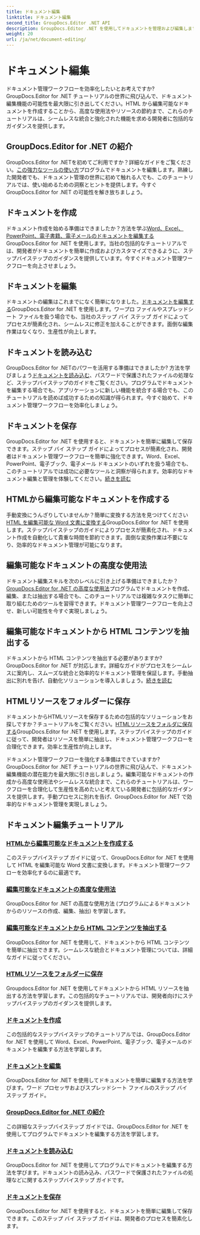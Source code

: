 ```yaml
---
title: ドキュメント編集
linktitle: ドキュメント編集
second_title: GroupDocs.Editor .NET API
description: GroupDocs.Editor .NET を使用してドキュメントを管理および編集します。ドキュメントを簡単に作成、編集、保存する方法を学びます。今すぐドキュメント管理ワークフローを強化しましょう。
weight: 20
url: /ja/net/document-editing/
---
```


# ドキュメント編集


ドキュメント管理ワークフローを効率化したいとお考えですか? GroupDocs.Editor for .NET チュートリアルの世界に飛び込んで、ドキュメント編集機能の可能性を最大限に引き出してください。HTML から編集可能なドキュメントを作成することから、高度な使用法やリソースの節約まで、これらのチュートリアルは、シームレスな統合と強化された機能を求める開発者に包括的なガイダンスを提供します。

## GroupDocs.Editor for .NET の紹介

GroupDocs.Editor for .NETを初めてご利用ですか？詳細なガイドをご覧ください。[この強力なツールの使い方](./introduction-groupdocs-editor/)プログラムでドキュメントを編集します。熟練した開発者でも、ドキュメント管理の世界に初めて触れる人でも、このチュートリアルでは、使い始めるための洞察とヒントを提供します。今すぐ GroupDocs.Editor for .NET の可能性を解き放ちましょう。

## ドキュメントを作成

ドキュメント作成を始める準備はできましたか？方法を学ぶ[Word、Excel、PowerPoint、電子書籍、電子メールのドキュメントを編集する](./create-document/)GroupDocs.Editor for .NET を使用します。当社の包括的なチュートリアルでは、開発者がドキュメントを簡単に作成およびカスタマイズできるように、ステップバイステップのガイダンスを提供しています。今すぐドキュメント管理ワークフローを向上させましょう。

## ドキュメントを編集

ドキュメントの編集はこれまでになく簡単になりました。[ドキュメントを編集する](./edit-document/)GroupDocs.Editor for .NET を使用します。ワープロ ファイルやスプレッドシート ファイルを扱う場合でも、当社のステップ バイ ステップ ガイドによってプロセスが簡素化され、シームレスに修正を加えることができます。面倒な編集作業はなくなり、生産性が向上します。


## ドキュメントを読み込む

GroupDocs.Editor for .NETのパワーを活用する準備はできましたか? 方法を学びましょう[ドキュメントを読み込む](./load-document/)、パスワードで保護されたファイルの処理など、ステップバイステップのガイドをご覧ください。プログラムでドキュメントを編集する場合でも、アプリケーションに新しい機能を統合する場合でも、このチュートリアルを読めば成功するための知識が得られます。今すぐ始めて、ドキュメント管理ワークフローを効率化しましょう。

## ドキュメントを保存

GroupDocs.Editor for .NET を使用すると、ドキュメントを簡単に編集して保存できます。ステップ バイ ステップ ガイドによってプロセスが簡素化され、開発者はドキュメント管理ワークフローを簡単に強化できます。Word、Excel、PowerPoint、電子ブック、電子メール ドキュメントのいずれを扱う場合でも、このチュートリアルでは成功に必要なツールと洞察が得られます。効率的なドキュメント編集と管理を体験してください。[続きを読む](./save-document/)

## HTMLから編集可能なドキュメントを作成する

手動変換にうんざりしていませんか？簡単に変換する方法を見つけてください[HTML を編集可能な Word 文書に変換する](./create-editable-document-from-html/)GroupDocs.Editor for .NET を使用します。ステップバイステップのガイドによりプロセスが簡素化され、ドキュメント作成を自動化して貴重な時間を節約できます。面倒な変換作業は不要になり、効率的なドキュメント管理が可能になります。

## 編集可能なドキュメントの高度な使用法

ドキュメント編集スキルを次のレベルに引き上げる準備はできましたか？[GroupDocs.Editor for .NET の高度な使用法](./advanced-usage-of-editable-documents/)プログラムでドキュメントを作成、編集、または抽出する場合でも、このチュートリアルでは複雑なタスクに簡単に取り組むためのツールを習得できます。ドキュメント管理ワークフローを向上させ、新しい可能性を今すぐ実現しましょう。

## 編集可能なドキュメントから HTML コンテンツを抽出する

ドキュメントから HTML コンテンツを抽出する必要がありますか? GroupDocs.Editor for .NET が対応します。詳細なガイドがプロセスをシームレスに案内し、スムーズな統合と効率的なドキュメント管理を保証します。手動抽出に別れを告げ、自動化ソリューションを導入しましょう。[続きを読む](./extract-html-content-from-editable-document/)

## HTMLリソースをフォルダーに保存

ドキュメントからHTMLリソースを保存するための包括的なソリューションをお探しですか？チュートリアルをご覧ください。[HTMLリソースをフォルダに保存する](./save-html-resources-to-folder/)GroupDocs.Editor for .NET を使用します。ステップバイステップのガイドに従って、開発者はリソースを簡単に抽出し、ドキュメント管理ワークフローを合理化できます。効率と生産性が向上します。

ドキュメント管理ワークフローを強化する準備はできていますか? GroupDocs.Editor for .NET チュートリアルの世界に飛び込んで、ドキュメント編集機能の潜在能力を最大限に引き出しましょう。編集可能なドキュメントの作成から高度な使用法やシームレスな統合まで、これらのチュートリアルは、ワークフローを合理化して生産性を高めたいと考えている開発者に包括的なガイダンスを提供します。手動プロセスに別れを告げ、GroupDocs.Editor for .NET で効率的なドキュメント管理を実現しましょう。 
## ドキュメント編集チュートリアル
### [HTMLから編集可能なドキュメントを作成する](./create-editable-document-from-html/)
このステップバイステップ ガイドに従って、GroupDocs.Editor for .NET を使用して HTML を編集可能な Word 文書に変換します。ドキュメント管理ワークフローを効率化するのに最適です。
### [編集可能なドキュメントの高度な使用法](./advanced-usage-of-editable-documents/)
GroupDocs.Editor for .NET の高度な使用方法 (プログラムによるドキュメントからのリソースの作成、編集、抽出) を学習します。
### [編集可能なドキュメントから HTML コンテンツを抽出する](./extract-html-content-from-editable-document/)
GroupDocs.Editor for .NET を使用して、ドキュメントから HTML コンテンツを簡単に抽出できます。シームレスな統合とドキュメント管理については、詳細なガイドに従ってください。
### [HTMLリソースをフォルダーに保存](./save-html-resources-to-folder/)
Groupdocs.Editor for .NET を使用してドキュメントから HTML リソースを抽出する方法を学習します。この包括的なチュートリアルでは、開発者向けにステップバイステップのガイダンスを提供します。
### [ドキュメントを作成](./create-document/)
この包括的なステップバイステップのチュートリアルでは、GroupDocs.Editor for .NET を使用して Word、Excel、PowerPoint、電子ブック、電子メールのドキュメントを編集する方法を学習します。
### [ドキュメントを編集](./edit-document/)
GroupDocs.Editor for .NET を使用してドキュメントを簡単に編集する方法を学びます。ワード プロセッサおよびスプレッドシート ファイルのステップ バイ ステップ ガイド。
### [GroupDocs.Editor for .NET の紹介](./introduction-groupdocs-editor/)
この詳細なステップバイステップ ガイドでは、GroupDocs.Editor for .NET を使用してプログラムでドキュメントを編集する方法を学習します。
### [ドキュメントを読み込む](./load-document/)
GroupDocs.Editor for .NET を使用してプログラムでドキュメントを編集する方法を学びます。ドキュメントの読み込み、パスワードで保護されたファイルの処理などに関するステップバイステップ ガイドです。
### [ドキュメントを保存](./save-document/)
GroupDocs.Editor for .NET を使用すると、ドキュメントを簡単に編集して保存できます。このステップ バイ ステップ ガイドは、開発者のプロセスを簡素化します。